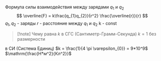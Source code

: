 
Формула силы взаимодействия между зарядами $q_{1}$ и $q_{2}$
$$
\overline{F} = k\frac{q_{1}q_{2}}{r^2} \frac{\overline{r}}{r} 
$$
$q_{1},q_{2}$ - заряды
$r$ - расстояние между $q_{1}$ и $q_{2}$
k - $\mathrm{const}$

>[!note] Чему равна $k$
в  СГС (Сантиметр-Грамм-Секунда) $k = 1$   без размерности
>
в СИ (Система Единиц) $k = \frac{1}{4 \pi \varepsilon_{0}} = 9*10^9$ $\mathrm{\frac{Н*м^2}{Кл^2}}$


